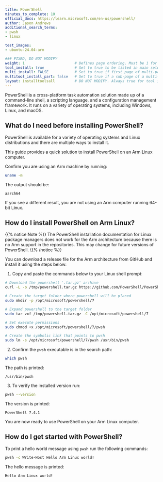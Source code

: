 ```yaml
---
title: PowerShell
minutes_to_complete: 10
official_docs: https://learn.microsoft.com/en-us/powershell/
author: Jason Andrews
additional_search_terms:
- pwsh
- linux

test_images:
- ubuntu-24.04-arm

### FIXED, DO NOT MODIFY
weight: 1                       # Defines page ordering. Must be 1 for first (or only) page.
tool_install: true              # Set to true to be listed in main selection page, else false
multi_install: FALSE            # Set to true if first page of multi-page article, else false
multitool_install_part: false   # Set to true if a sub-page of a multi-page article, else false
layout: installtoolsall         # DO NOT MODIFY. Always true for tool install articles
---
```


PowerShell is a cross-platform task automation solution made up of a command-line shell, a scripting language, and a configuration management framework. It runs on a variety of operating systems, including Windows, Linux, and macOS.

## What do I need before installing PowerShell?

PowerShell is available for a variety of operating systems and Linux distributions and there are multiple ways to install it.

This guide provides a quick solution to install PowerShell on an Arm Linux computer.

Confirm you are using an Arm machine by running:

```bash
uname -m
```

The output should be:

```output
aarch64
```

If you see a different result, you are not using an Arm computer running 64-bit Linux.

## How do I install PowerShell on Arm Linux?

{{% notice Note %}}
The PowerShell installation documentation for Linux package managers does not work for the Arm architecture because there is no Arm support in the repositories. This may change for future versions of PowerShell.
{{% /notice %}}

You can download a release file for the Arm architecture from GitHub and install it using the steps below:

1. Copy and paste the commands below to your Linux shell prompt:

```bash { target="ubuntu-24.04-arm" }
# Download the powershell '.tar.gz' archive
curl -L -o /tmp/powershell.tar.gz https://github.com/PowerShell/PowerShell/releases/download/v7.4.1/powershell-7.4.1-linux-arm64.tar.gz

# Create the target folder where powershell will be placed
sudo mkdir -p /opt/microsoft/powershell/7

# Expand powershell to the target folder
sudo tar zxf /tmp/powershell.tar.gz -C /opt/microsoft/powershell/7

# Set execute permissions
sudo chmod +x /opt/microsoft/powershell/7/pwsh

# Create the symbolic link that points to pwsh
sudo ln -s /opt/microsoft/powershell/7/pwsh /usr/bin/pwsh
```

2. Confirm the `pwsh` executable is in the search path:

```bash { target="ubuntu-24.04-arm" }
which pwsh
```

The path is printed:

```output
/usr/bin/pwsh
```

3. To verify the installed version run:

```bash { target="ubuntu-24.04-arm" }
pwsh --version
```

The version is printed:

```output
PowerShell 7.4.1
```

You are now ready to use PowerShell on your Arm Linux computer.

## How do I get started with PowerShell?

To print a hello world message using `pwsh` run the following commands:

```bash { target="ubuntu-24.04-arm" }
pwsh -c Write-Host Hello Arm Linux world!
```

The hello message is printed:

```output
Hello Arm Linux world!
```
